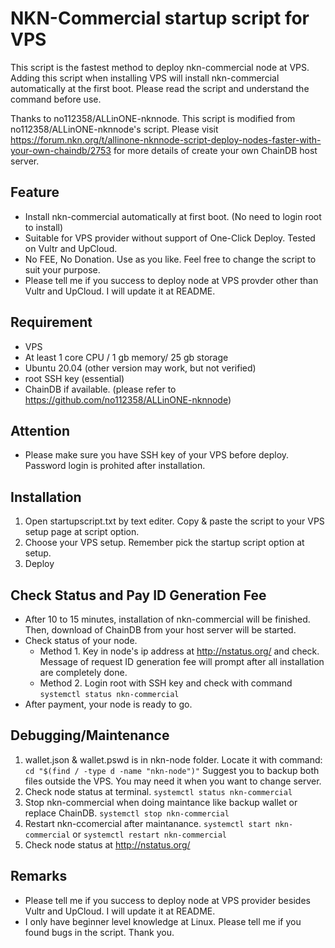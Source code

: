 # NKN-Commercial startup script for VPS

This script is the fastest method to deploy nkn-commercial node at VPS. 
Adding this script when installing VPS will install nkn-commercial automatically at the first boot.
Please read the script and understand the command before use.

Thanks to no112358/ALLinONE-nknnode. This script is modified from no112358/ALLinONE-nknnode's script.
Please visit https://forum.nkn.org/t/allinone-nknnode-script-deploy-nodes-faster-with-your-own-chaindb/2753 for more details of create your own ChainDB host server. 

## Feature
- Install nkn-commercial automatically at first boot. (No need to login root to install)
- Suitable for VPS provider without support of One-Click Deploy. Tested on Vultr and UpCloud.
- No FEE, No Donation.  Use as you like. Feel free to change the script to suit your purpose. 
- Please tell me if you success to deploy node at VPS provder other than Vultr and UpCloud. I will update it at README.
 
## Requirement
- VPS
- At least 1 core CPU / 1 gb memory/ 25 gb storage
- Ubuntu 20.04 (other version may work, but not verified)
- root SSH key (essential)
- ChainDB if available. (please refer to https://github.com/no112358/ALLinONE-nknnode)

## Attention
- Please make sure you have SSH key of your VPS before deploy. Password login is prohited after installation.

## Installation
1. Open startupscript.txt by text editer. Copy & paste the script to your VPS setup page at script option.
2. Choose your VPS setup. Remember pick the startup script option at setup.
3. Deploy

## Check Status and Pay ID Generation Fee
- After 10 to 15 minutes, installation of nkn-commercial will be finished. Then, download of ChainDB from your host server will be started. 
- Check status of your node.
   - Method 1. Key in node's ip address at http://nstatus.org/ and check. Message of request ID generation fee will prompt after all installation are completely done. 
   - Method 2. Login root with SSH key and check with command `systemctl status nkn-commercial`
- After payment,  your node is ready to go.

## Debugging/Maintenance
1. wallet.json & wallet.pswd is in nkn-node folder. Locate it with command: `cd "$(find / -type d -name "nkn-node")"`
   Suggest you to backup both files outside the VPS. You may need it when you want to change server.
2. Check node status at terminal. `systemctl status nkn-commercial`
3. Stop nkn-commercial when doing maintance like backup wallet or replace ChainDB. `systemctl stop nkn-commercial`
4. Restart nkn-ccomercial after maintanance. `systemctl start nkn-commercial` or `systemctl restart nkn-commercial`
5. Check node status at http://nstatus.org/

## Remarks
- Please tell me if you success to deploy node at VPS provider besides Vultr and UpCloud. I will update it at README.
- I only have beginner level knowledge at Linux. Please tell me if you found bugs in the script. Thank you. 
